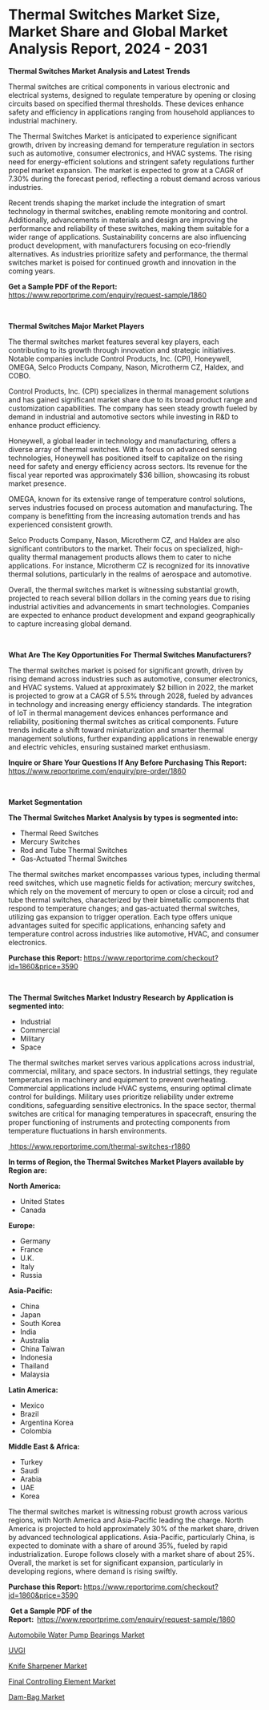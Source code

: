 <p><h1>Thermal Switches Market Size, Market Share and Global Market Analysis Report, 2024 - 2031</h1></p><p><strong>Thermal Switches Market Analysis and Latest Trends</strong></p>
<p><p>Thermal switches are critical components in various electronic and electrical systems, designed to regulate temperature by opening or closing circuits based on specified thermal thresholds. These devices enhance safety and efficiency in applications ranging from household appliances to industrial machinery.</p><p>The Thermal Switches Market is anticipated to experience significant growth, driven by increasing demand for temperature regulation in sectors such as automotive, consumer electronics, and HVAC systems. The rising need for energy-efficient solutions and stringent safety regulations further propel market expansion. The market is expected to grow at a CAGR of 7.30% during the forecast period, reflecting a robust demand across various industries.</p><p>Recent trends shaping the market include the integration of smart technology in thermal switches, enabling remote monitoring and control. Additionally, advancements in materials and design are improving the performance and reliability of these switches, making them suitable for a wider range of applications. Sustainability concerns are also influencing product development, with manufacturers focusing on eco-friendly alternatives. As industries prioritize safety and performance, the thermal switches market is poised for continued growth and innovation in the coming years.</p></p>
<p><strong>Get a Sample PDF of the Report:&nbsp;</strong> <a href="https://www.reportprime.com/enquiry/request-sample/1860">https://www.reportprime.com/enquiry/request-sample/1860</a></p>
<p>&nbsp;</p>
<p><strong>Thermal Switches Major Market Players</strong></p>
<p><p>The thermal switches market features several key players, each contributing to its growth through innovation and strategic initiatives. Notable companies include Control Products, Inc. (CPI), Honeywell, OMEGA, Selco Products Company, Nason, Microtherm CZ, Haldex, and COBO.</p><p>Control Products, Inc. (CPI) specializes in thermal management solutions and has gained significant market share due to its broad product range and customization capabilities. The company has seen steady growth fueled by demand in industrial and automotive sectors while investing in R&D to enhance product efficiency.</p><p>Honeywell, a global leader in technology and manufacturing, offers a diverse array of thermal switches. With a focus on advanced sensing technologies, Honeywell has positioned itself to capitalize on the rising need for safety and energy efficiency across sectors. Its revenue for the fiscal year reported was approximately $36 billion, showcasing its robust market presence.</p><p>OMEGA, known for its extensive range of temperature control solutions, serves industries focused on process automation and manufacturing. The company is benefitting from the increasing automation trends and has experienced consistent growth.</p><p>Selco Products Company, Nason, Microtherm CZ, and Haldex are also significant contributors to the market. Their focus on specialized, high-quality thermal management products allows them to cater to niche applications. For instance, Microtherm CZ is recognized for its innovative thermal solutions, particularly in the realms of aerospace and automotive.</p><p>Overall, the thermal switches market is witnessing substantial growth, projected to reach several billion dollars in the coming years due to rising industrial activities and advancements in smart technologies. Companies are expected to enhance product development and expand geographically to capture increasing global demand.</p></p>
<p>&nbsp;</p>
<p><strong>What Are The Key Opportunities For Thermal Switches Manufacturers?</strong></p>
<p><p>The thermal switches market is poised for significant growth, driven by rising demand across industries such as automotive, consumer electronics, and HVAC systems. Valued at approximately $2 billion in 2022, the market is projected to grow at a CAGR of 5.5% through 2028, fueled by advances in technology and increasing energy efficiency standards. The integration of IoT in thermal management devices enhances performance and reliability, positioning thermal switches as critical components. Future trends indicate a shift toward miniaturization and smarter thermal management solutions, further expanding applications in renewable energy and electric vehicles, ensuring sustained market enthusiasm.</p></p>
<p><strong>Inquire or Share Your Questions If Any Before Purchasing This Report:</strong> <a href="https://www.reportprime.com/enquiry/pre-order/1860">https://www.reportprime.com/enquiry/pre-order/1860</a></p>
<p>&nbsp;</p>
<p><strong>Market Segmentation</strong></p>
<p><strong>The Thermal Switches Market Analysis by types is segmented into:</strong></p>
<p><ul><li>Thermal Reed Switches</li><li>Mercury Switches</li><li>Rod and Tube Thermal Switches</li><li>Gas-Actuated Thermal Switches</li></ul></p>
<p><p>The thermal switches market encompasses various types, including thermal reed switches, which use magnetic fields for activation; mercury switches, which rely on the movement of mercury to open or close a circuit; rod and tube thermal switches, characterized by their bimetallic components that respond to temperature changes; and gas-actuated thermal switches, utilizing gas expansion to trigger operation. Each type offers unique advantages suited for specific applications, enhancing safety and temperature control across industries like automotive, HVAC, and consumer electronics.</p></p>
<p><strong>Purchase this Report:&nbsp;</strong><a href="https://www.reportprime.com/checkout?id=1860&price=3590">https://www.reportprime.com/checkout?id=1860&price=3590</a></p>
<p>&nbsp;</p>
<p><strong>The Thermal Switches Market Industry Research by Application is segmented into:</strong></p>
<p><ul><li>Industrial</li><li>Commercial</li><li>Military</li><li>Space</li></ul></p>
<p><p>The thermal switches market serves various applications across industrial, commercial, military, and space sectors. In industrial settings, they regulate temperatures in machinery and equipment to prevent overheating. Commercial applications include HVAC systems, ensuring optimal climate control for buildings. Military uses prioritize reliability under extreme conditions, safeguarding sensitive electronics. In the space sector, thermal switches are critical for managing temperatures in spacecraft, ensuring the proper functioning of instruments and protecting components from temperature fluctuations in harsh environments.</p></p>
<p><a href="https://www.reportprime.com/thermal-switches-r1860">&nbsp;https://www.reportprime.com/thermal-switches-r1860</a></p>
<p><strong>In terms of Region, the Thermal Switches Market Players available by Region are:</strong></p>
<p>
    <p> <strong> North America: </strong>
        <ul>
            <li>United States</li>
            <li>Canada</li>
        </ul>
        </p> 
    <p> <strong> Europe: </strong>
        <ul>
            <li>Germany</li>
            <li>France</li>
            <li>U.K.</li>
            <li>Italy</li>
            <li>Russia</li>
        </ul>
        </p> 
    <p> <strong> Asia-Pacific: </strong>
        <ul>
            <li>China</li>
            <li>Japan</li>
            <li>South Korea</li>
            <li>India</li>
            <li>Australia</li>
            <li>China Taiwan</li>
            <li>Indonesia</li>
            <li>Thailand</li>
            <li>Malaysia</li>
        </ul>
        </p> 
    <p> <strong> Latin America: </strong>
        <ul>
            <li>Mexico</li>
            <li>Brazil</li>
            <li>Argentina Korea</li>
            <li>Colombia</li>
        </ul>
        </p> 
    <p> <strong> Middle East & Africa: </strong>
        <ul>
            <li>Turkey</li>
            <li>Saudi</li>
            <li>Arabia</li>
            <li>UAE</li>
            <li>Korea</li>
        </ul>
    </p>
    </p>
<p><p>The thermal switches market is witnessing robust growth across various regions, with North America and Asia-Pacific leading the charge. North America is projected to hold approximately 30% of the market share, driven by advanced technological applications. Asia-Pacific, particularly China, is expected to dominate with a share of around 35%, fueled by rapid industrialization. Europe follows closely with a market share of about 25%. Overall, the market is set for significant expansion, particularly in developing regions, where demand is rising swiftly.</p></p>
<p><strong>Purchase this Report: </strong><a href="https://www.reportprime.com/checkout?id=1860&price=3590">https://www.reportprime.com/checkout?id=1860&price=3590</a></p>
<p>&nbsp;<strong>Get a Sample PDF of the Report:&nbsp;&nbsp;</strong><a href="https://www.reportprime.com/enquiry/request-sample/1860">https://www.reportprime.com/enquiry/request-sample/1860</a></p>
<p><strong></strong></p>
<p><p><a href="https://issuu.com/reportprime-2/docs/automobile-water-pump-bearings-mark_af77ddb8dddc6c">Automobile Water Pump Bearings Market</a></p><p><a href="https://medium.com/@kw8enloe/uvgi%E5%B8%82%E5%A0%B4%E8%A6%8F%E6%A8%A1-%E6%88%90%E9%95%B7-%E5%B8%82%E5%A0%B4%E3%82%BB%E3%82%B0%E3%83%A1%E3%83%B3%E3%83%86%E3%83%BC%E3%82%B7%E3%83%A7%E3%83%B3%E3%81%A8%E5%9C%B0%E5%9F%9F%E5%88%A5%E3%81%AE%E6%A5%AD%E7%95%8C%E5%88%86%E6%9E%90-2031%E5%B9%B4%E3%81%BE%E3%81%A7%E3%81%AE%E4%BA%88%E6%B8%AC-1c2b61a64d63">UVGI</a></p><p><a href="https://www.linkedin.com/pulse/strategic-market-insights-global-knife-sharpener-2024-2031-jqwjf?trackingId=rPIDMjtDR7Kf0pWz0joYJQ%3D%3D">Knife Sharpener Market</a></p><p><a href="https://github.com/Chiragrp22/Market-Research-Report-List-6/blob/main/final-controlling-element-market.md">Final Controlling Element Market</a></p><p><a href="https://issuu.com/reportprime-2/docs/dam-bag-market-size-2030.pptx_e448aab607684a">Dam-Bag Market</a></p></p>